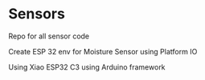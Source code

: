 # Sensors
Repo for all sensor code

Create ESP 32 env for Moisture Sensor using Platform IO

Using Xiao ESP32 C3 using Arduino framework